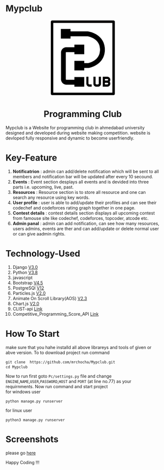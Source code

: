 # Mypclub
<p  align="center" >
<img src="https://github.com/mrchocha/Mypclub/blob/master/app1/static/media/Black_logo.png" height="250">
  <h1 align="center" >Programming Club</h1>
</p>
Mypclub is a Website for programming club in ahmedabad university designed and developed during website making competition. website is devloped fully responsive and dynamic to become userfriendly.

# Key-Feature
1. **Notificatrion** : admin can add/delete notification which will be sent to all members and notification bar will be updated  after every 10 secound.
2. **Events** : Event section desplays all events and is devided into three parts i.e. upcoming, live, past.
3. **Resources** : Resource section is to store all resource and one can search any resource using key words.
4. **User profile** : user is able to add/update their profiles and can see their codechef and codeforces rating graph together in one page.
5. **Contest details** : contest details section displays all upcoming contest from famouse site like codechef, codeforces, topcoder, atcode etc.
6. **Admin panal** :  admin can add notification, can see how many resources, users admins, events are ther and can add/update or delete normal user or can give aadmin rights.

# Technology-Used
1. Django [V3.0](https://www.djangoproject.com/download/)
2. Python [V3.8](https://www.python.org/downloads/)
3. javascript
4. Bootstrap [V4.5](https://getbootstrap.com/)
5. PostgreSQl [V12](https://www.postgresql.org/download/windows/)
6. Particles.js [V2.0](https://github.com/VincentGarreau/particles.js/)
7. Animate On Scroll Library(AOS) [V2.3](https://michalsnik.github.io/aos/)
8. Chart.js [V2.0](https://github.com/chartjs/Chart.js)
9. CLIST-api [Link](https://clist.by/problems/)
10. Competitive_Programming_Score_API [Link](https://github.com/Abhijeet-AR/Competitive_Programming_Score_API)

# How To Start
make sure that you hahe installd all above librareys and tools of given or abve version. To to download project run command
```
git clone  https://github.com/mrchocha/Mypclub.git
cd Mypclub
```
Now to run first goto `Pc/settings.py` file and change `ENGINE`,`NAME`,`USER`,`PASSWORD`,`HOST` and `PORT` (at line no.77)  as your requirnments. Now run command and start project\
for windows user 
```
python manage.py runserver
```
for linux user
```
python3 manage.py runserver
```

# Screenshots
please go [here](https://github.com/mrchocha/Mypclub/tree/master/ss)

Happy Coding !!!

